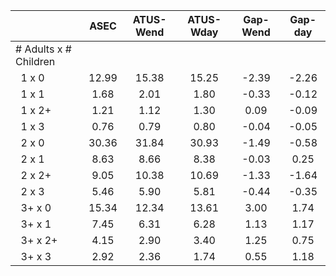 
|                      |         ASEC |    ATUS-Wend |    ATUS-Wday |     Gap-Wend |      Gap-day |
| -------------------- | :----------: | :----------: | :----------: | :----------: | :----------: |
| # Adults x # Children |              |              |              |              |              |
| &nbsp;&nbsp;1 x 0    |        12.99 |        15.38 |        15.25 |        -2.39 |        -2.26 |
| &nbsp;&nbsp;1 x 1    |         1.68 |         2.01 |         1.80 |        -0.33 |        -0.12 |
| &nbsp;&nbsp;1 x 2+   |         1.21 |         1.12 |         1.30 |         0.09 |        -0.09 |
| &nbsp;&nbsp;1 x 3    |         0.76 |         0.79 |         0.80 |        -0.04 |        -0.05 |
| &nbsp;&nbsp;2 x 0    |        30.36 |        31.84 |        30.93 |        -1.49 |        -0.58 |
| &nbsp;&nbsp;2 x 1    |         8.63 |         8.66 |         8.38 |        -0.03 |         0.25 |
| &nbsp;&nbsp;2 x 2+   |         9.05 |        10.38 |        10.69 |        -1.33 |        -1.64 |
| &nbsp;&nbsp;2 x 3    |         5.46 |         5.90 |         5.81 |        -0.44 |        -0.35 |
| &nbsp;&nbsp;3+ x 0   |        15.34 |        12.34 |        13.61 |         3.00 |         1.74 |
| &nbsp;&nbsp;3+ x 1   |         7.45 |         6.31 |         6.28 |         1.13 |         1.17 |
| &nbsp;&nbsp;3+ x 2+  |         4.15 |         2.90 |         3.40 |         1.25 |         0.75 |
| &nbsp;&nbsp;3+ x 3   |         2.92 |         2.36 |         1.74 |         0.55 |         1.18 |

